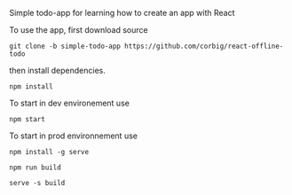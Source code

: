 Simple todo-app for learning how to create an app with React

To use the app, first download source 

```shell
git clone -b simple-todo-app https://github.com/corbig/react-offline-todo
```
then install dependencies.

```shell
npm install
```

To start in dev environement use 

```shell
npm start
```
To start in prod environnement use
```shell
npm install -g serve

npm run build

serve -s build
```